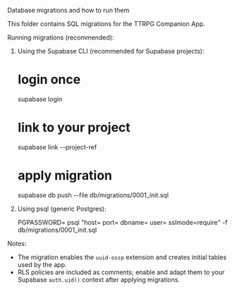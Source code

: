 Database migrations and how to run them

This folder contains SQL migrations for the TTRPG Companion App.

Running migrations (recommended):

1) Using the Supabase CLI (recommended for Supabase projects):

   # login once
   supabase login

   # link to your project
   supabase link --project-ref <project-ref>

   # apply migration
   supabase db push --file db/migrations/0001_init.sql

2) Using psql (generic Postgres):

   PGPASSWORD=<password> psql "host=<host> port=<port> dbname=<db> user=<user> sslmode=require" -f db/migrations/0001_init.sql

Notes:
- The migration enables the `uuid-ossp` extension and creates initial tables used by the app.
- RLS policies are included as comments; enable and adapt them to your Supabase `auth.uid()` context after applying migrations.
